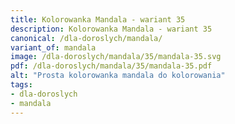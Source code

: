 ```yaml
---
title: Kolorowanka Mandala - wariant 35
description: Kolorowanka Mandala - wariant 35
canonical: /dla-doroslych/mandala/
variant_of: mandala
image: /dla-doroslych/mandala/35/mandala-35.svg
pdf: /dla-doroslych/mandala/35/mandala-35.pdf
alt: "Prosta kolorowanka mandala do kolorowania"
tags:
- dla-doroslych
- mandala
---
```

